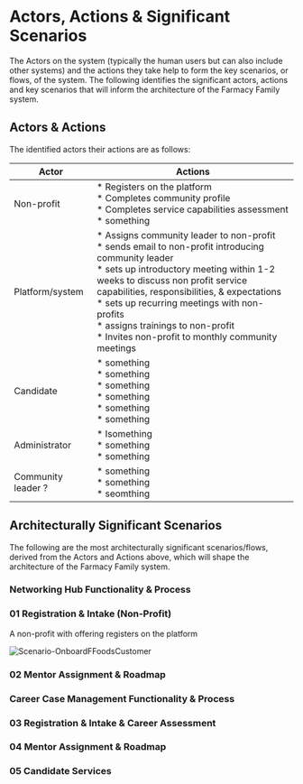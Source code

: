 # Actors, Actions & Significant Scenarios

The Actors on the system (typically the human users but can also include other systems) and the actions they take help to form the key scenarios, or flows, of the system. The following identifies the significant actors, actions and key scenarios that will inform the architecture of the Farmacy Family system.

## Actors & Actions

The identified actors their actions are as follows:

| Actor                  | Actions                                                      |
| ---------------------- | ------------------------------------------------------------ |
| Non-profit  | * Registers on the platform<br />* Completes community profile <br />* Completes service capabilities assessment<br />* something<br /> |
| Platform/system          | * Assigns community leader to non-profit<br />* sends email to non-profit introducing community leader<br />* sets up introductory meeting within 1-2 weeks to discuss non profit service capabilities, responsibilities, & expectations <br />* sets up recurring meetings with non-profits <br />* assigns trainings to non-profit<br />* Invites non-profit to monthly community meetings|
| Candidate       | * something <br />* something<br />* something <br />* something<br />* something<br />* something |
| Administrator              | * Isomething<br />* something<br />* something |
| Community leader ?          | * something<br />* something<br />* seomthing |


## Architecturally Significant Scenarios

The following are the most architecturally significant scenarios/flows, derived from the Actors and Actions above, which will shape the architecture of the Farmacy Family system.

### Networking Hub Functionality & Process

### 01  Registration & Intake (Non-Profit)

A non-profit with offering registers on the platform

![Scenario-OnboardFFoodsCustomer](../assets/diagrams/Scenario-OnboardFFoodsCustomer.png)

### 02 Mentor Assignment & Roadmap


### Career Case Management Functionality & Process

### 03 Registration & Intake & Career Assessment	

### 04 Mentor Assignment & Roadmap

### 05 Candidate Services
